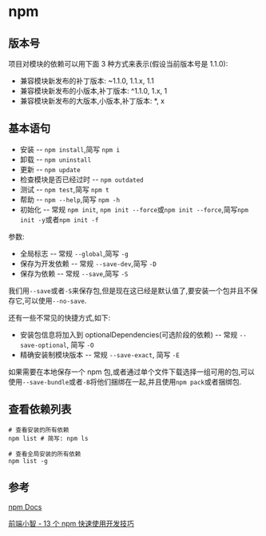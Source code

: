 # npm

## 版本号

项目对模块的依赖可以用下面 3 种方式来表示(假设当前版本号是 1.1.0):

- 兼容模块新发布的补丁版本: ~1.1.0, 1.1.x, 1.1
- 兼容模块新发布的小版本,补丁版本: ^1.1.0, 1.x, 1
- 兼容模块新发布的大版本,小版本,补丁版本: \*, x

## 基本语句

- 安装 -- `npm install`,简写 `npm i`
- 卸载 -- `npm uninstall`
- 更新 -- `npm update`
- 检查模块是否已经过时 -- `npm outdated`
- 测试 -- `npm test`,简写 `npm t`
- 帮助 -- `npm --help`,简写 `npm -h`
- 初始化 -- 常规 `npm init`, `npm init --force`或`npm init --force`,简写`npm init -y`或者`npm init -f`

参数:

- 全局标志 -- 常规 `--global`,简写 `-g`
- 保存为开发依赖 -- 常规 `--save-dev`,简写 `-D`
- 保存为依赖 -- 常规 `--save`,简写 `-S`

我们用`--save`或者`-S`来保存包,但是现在这已经是默认值了,要安装一个包并且不保存它,可以使用`--no-save`.

还有一些不常见的快捷方式,如下:

- 安装包信息将加入到 optionalDependencies(可选阶段的依赖) -- 常规 `--save-optional`, 简写 `-O`
- 精确安装制模块版本 -- 常规 `--save-exact`, 简写 `-E`

如果需要在本地保存一个 npm 包,或者通过单个文件下载选择一组可用的包,可以使用`--save-bundle`或者`-B`将他们捆绑在一起,并且使用`npm pack`或者捆绑包.

## 查看依赖列表

```shell
# 查看安装的所有依赖
npm list # 简写: npm ls

# 查看全局安装的所有依赖
npm list -g
```

## 参考

[npm Docs](https://docs.npmjs.com/)

[前端小智 - 13 个 npm 快速使用开发技巧](https://github.com/qq449245884/xiaozhi/issues/71)
